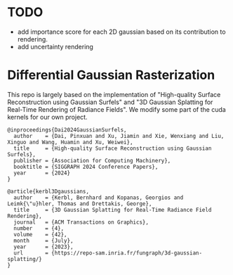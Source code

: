 # TODO
- add importance score for each 2D gaussian based on its contribution to rendering.
- add uncertainty rendering 
  
# Differential Gaussian Rasterization

This repo is largely based on the implementation of "High-quality Surface Reconstruction using Gaussian Surfels" and "3D Gaussian Splatting for Real-Time Rendering of Radiance Fields". We modify some part of the cuda kernels for our own project. 

```commandline
@inproceedings{Dai2024GaussianSurfels,
  author    = {Dai, Pinxuan and Xu, Jiamin and Xie, Wenxiang and Liu, Xinguo and Wang, Huamin and Xu, Weiwei},
  title     = {High-quality Surface Reconstruction using Gaussian Surfels},
  publisher = {Association for Computing Machinery},
  booktitle = {SIGGRAPH 2024 Conference Papers},
  year      = {2024}
}
```

```commandline
@article{kerbl3Dgaussians,
  author    = {Kerbl, Bernhard and Kopanas, Georgios and Leimk{\"u}hler, Thomas and Drettakis, George},
  title     = {3D Gaussian Splatting for Real-Time Radiance Field Rendering},
  journal   = {ACM Transactions on Graphics},
  number    = {4},
  volume    = {42},
  month     = {July},
  year      = {2023},
  url       = {https://repo-sam.inria.fr/fungraph/3d-gaussian-splatting/}
}
```
